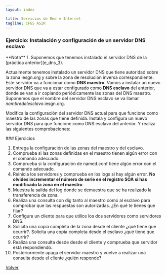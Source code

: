 ```yaml
---
layout: index

title: Servicios de Red e Internet
tagline: CFGS ASIR
---
```

### Ejercicio: Instalación y configuración de un servidor DNS esclavo

<div class='nota' markdown='1'>
**Nota**
1. Suponemos que tenemos instalado el servidor DNS de la [práctica anterior](e_dns_3).
</div>

Actualmente tenemos instalado un servidor DNS que tiene autoridad sobre la zona iesgn.org y sobre la zona de resolución inversa correspondiente. Este servidor va a funcionar como **DNS maestro**. Vamos a instalar un nuevo servidor DNS que va a estar configurado como **DNS esclavo** del anterior, donde se van a ir copiando periódicamente las zonas del DNS maestro. Suponemos que el nombre del servidor DNS esclavo se va llamar *nombredelesclavo*.iesgn.org.

Modifica la configuración del servidor DNS actual para que funcione como maestro de las zonas que tiene definida. Instala y configura un nuevo servidor DNS para que funcione como DNS esclavo del anterior. Y realiza las siguientes comprobaciones:

<div class='ejercicios' markdown='1'>
### Ejercicios 

1. Entrega la configuración de las zonas del maestro y del esclavo.
2. Comprueba si las zonas definidas en el maestro tienen algún error con el comando adecuado.
3. Comprueba si la configuración de named.conf tiene algún error con el comando adecuado.
4. Reinicia los servidores y comprueba en los logs si hay algún error. **No olvides incrementar el número de serie en el registro SOA si has modificado la zona en el maestro**.
5. Muestra la salida del log donde se demuestra que se ha realizado la transferencia de zona.
6. Realiza una consulta con dig tanto al maestro como al esclavo para comprobar que las respuestas son autorizadas. ¿En qué te tienes que fijar?
7. Configura un cliente para que utilice los dos servidores como servidores DNS.
8. Solicita una copia completa de la zona desde el cliente ¿qué tiene que ocurrir?. Solicita una copia completa desde el esclavo ¿qué tiene que ocurrir?
9. Realiza una consulta desde desde el cliente y comprueba que servidor está respondiendo.
10. Posteriormente apaga el servidor maestro y vuelve a realizar una consulta desde el cliente ¿quién responde?

</div>

[Volver](index)
